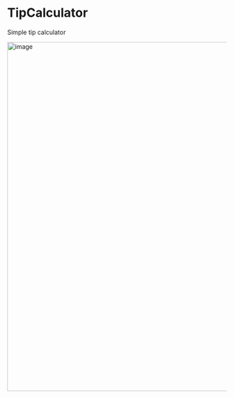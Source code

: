 TipCalculator
=============

Simple tip calculator

<img src="https://raw.githubusercontent.com/nidhi1608/TipCalculator/master/tipcal.png" alt="image" height="800" />

